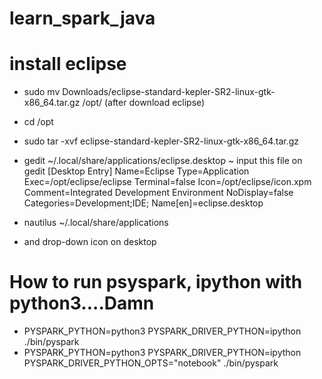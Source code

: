 # learn_spark_java

# install eclipse
- sudo mv Downloads/eclipse-standard-kepler-SR2-linux-gtk-x86_64.tar.gz /opt/ (after download eclipse)
- cd /opt
- sudo tar -xvf eclipse-standard-kepler-SR2-linux-gtk-x86_64.tar.gz
- gedit ~/.local/share/applications/eclipse.desktop
 ~ input this file on gedit
 [Desktop Entry]
  Name=Eclipse
  Type=Application
  Exec=/opt/eclipse/eclipse
  Terminal=false
  Icon=/opt/eclipse/icon.xpm
  Comment=Integrated Development Environment
  NoDisplay=false
  Categories=Development;IDE;
  Name[en]=eclipse.desktop

- nautilus ~/.local/share/applications
- and drop-down icon on desktop


# How to run psyspark, ipython with python3....Damn

- PYSPARK_PYTHON=python3 PYSPARK_DRIVER_PYTHON=ipython ./bin/pyspark
- PYSPARK_PYTHON=python3 PYSPARK_DRIVER_PYTHON=ipython PYSPARK_DRIVER_PYTHON_OPTS="notebook" ./bin/pyspark
